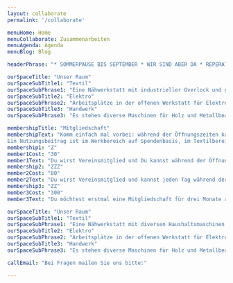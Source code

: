 ```yaml
---
layout: collaborate
permalink: '/collaborate'

menuHome: Home
menuCollaborate: Zusammenarbeiten
menuAgenda: Agenda
menuBlog: Blog

headerPhrase: "* SOMMERPAUSE BIS SEPTEMBER * WIR SIND ABER DA * REPERATURANFRAGEN & TERMINE PER MAIL * Mitglieder können die Werkstatt weiternutzen *"

ourSpaceTitle: "Unser Raum"
ourSpaceSubTitle1: "Textil"
ourSpaceSubPhrase1: "Eine Nähwerkstatt mit industrieller Overlock und großem Materialpool."
ourSpaceSubTitle2: "Elektro"
ourSpaceSubPhrase2: "Arbeitsplätze in der offenen Werkstatt für Elektronikarbeiten und Reparaturen."
ourSpaceSubTitle3: "Handwerk"
ourSpaceSubPhrase3: "Es stehen diverse Maschinen für Holz und Metallbearbeitung zur Verfügung"

membershipTitle: "Mitgliedschaft"
membershipText: "Komm einfach mal vorbei: während der Öffnungszeiten kannst Du unsere Reparatur und Upcylcing Werkstatt nutzen. 
Ein Nutzungsbeitrag ist im Werkbereich auf Spendenbasis, im Textilbereich haben wir Preise definiert. Wenn es Dir bei uns gefällt oder du das ReCreaZZZ einfach unterstützen möchtest, kannst du Mitglied werden. Es gibt verschiedene Möglichkeiten, von Z bis Atelierplatz oder Projektmitgliedschaft (Anfragen für Kooperationen gerne per Mail!). Eine Mitgliedschaft wird jährlich erneuert und ist jederzeit kündbar."
membership1: "Z"
member1Cost: "30"
member1Text: "Du wirst Vereinsmitglied und Du kannst während der Öffnungszeiten Werkstatt und Nähbereich nutzen"
membership2: "ZZZ"
member2Cost: "80"
member2Text: "Du wirst Vereinsmitglied und kannst jeden Tag während der Hausöffnungszeiten beginnen (9-21:00) den Space zu nutzen."
membership3: "ZZ"
member3Cost: "300"
member3Text: "Du möchtest erstmal eine Mitgliedschaft für drei Monate abschliessen. Du kannst jeden Tag während der Hausöffnungszeiten  beginnen (9-21:00) den Space nutzen."

ourSpaceTitle: "Unser Raum"
ourSpaceSubTitle1: "Textil"
ourSpaceSubPhrase1: "Eine Nähwerkstatt mit diversen Haushaltsmaschinen, industrieller Overlock, zwei Ledermaschinen und großem Materialpool."
ourSpaceSubTitle2: "Elektro"
ourSpaceSubPhrase2: "Arbeitsplätze in der offenen Werkstatt für Elektronik Arbeiten und Reparaturen."
ourSpaceSubTitle3: "Handwerk"
ourSpaceSubPhrase3: "Es stehen diverse Maschinen für Holz und Metallbearbeitung zur Verfügung. Wenn ihr den Bereich Handwerk nutzen möchtet, meldet euch bitte für eine Maschinen Einführung an."

callEmail: "Bei Fragen mailen Sie uns bitte:"

---
```

